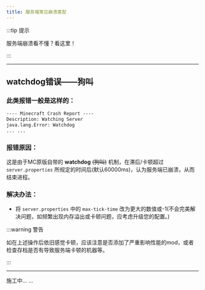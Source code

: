 ```yaml
---
title: 服务端常见崩溃类型
---
```


:::tip 提示

服务端崩溃看不懂？看这里！

:::

-----

## watchdog错误——狗叫

### 此类报错一般是这样的：

```txt
---- Minecraft Crash Report ----
Description: Watching Server
java.lang.Error: Watchdog
... ...
```

### 报错原因：

这是由于MC原版自带的 **watchdog** ~~(狗叫)~~ 机制，在滞后/卡顿超过  `server.properties`  所规定的时间后(默认60000ms)，认为服务端已崩溃，从而结束进程。

### 解决办法：

 - 将 `server.properties` 中的 `max-tick-time`  改为更大的数值或-1(不会完美解决问题，如频繁出现内存溢出或卡顿问题，应考虑升级您的配置。)

:::warning 警告

如在上述操作后依旧感觉卡顿，应该注意是否添加了严重影响性能的mod，或者检查存档是否有导致服务端卡顿的机器等。

:::

-----

施工中... ...
